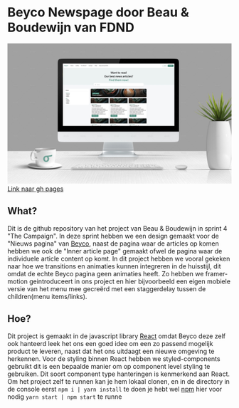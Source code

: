 # Beyco Newspage door Beau & Boudewijn van FDND
![Mockup met gedesignede articles page](assets/mockup_articles.jpg)
[Link naar gh pages](https://beyconewsbnb.student.fdnd.nl)
## What?
Dit is de github repository van het project van Beau & Boudewijn in sprint 4 "The Campaign". In deze sprint hebben we een design gemaakt voor de "Nieuws pagina" van [Beyco](https://beyco.nl/), naast de pagina waar de articles op komen hebben we ook de "Inner article page" gemaakt ofwel de pagina waar de individuele article content op komt. In dit project hebben we vooral gekeken naar hoe we transitions en animaties kunnen integreren in de huisstijl, dit omdat de echte Beyco pagina geen animaties heeft. Zo hebben we framer-motion geintroduceert in ons project en hier bijvoorbeeld een eigen mobiele versie van het menu mee gecreërd met een staggerdelay tussen de children(menu items/links).
## Hoe?
Dit project is gemaakt in de javascript library [React](https://reactjs.org/) omdat Beyco deze zelf ook hanteerd leek het ons een goed idee om een zo passend mogelijk product te leveren, naast dat het ons uitdaagt een nieuwe omgeving te herkennen. Voor de styling binnen React hebben we styled-components gebruikt dit is een bepaalde manier om op component level styling te gebruiken. Dit soort component type hanteringen is kenmerkend aan React. Om het project zelf te runnen kan je hem lokaal clonen, en in de directory in de console eerst ```npm i | yarn install``` te doen je hebt wel [npm](https://nodejs.org/en/) hier voor nodig ```yarn start | npm start``` te runne
